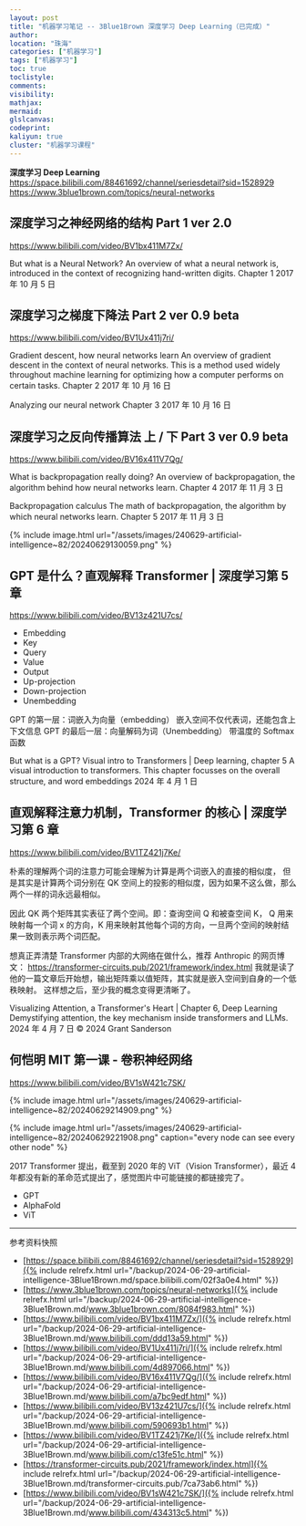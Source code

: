 ```yaml
---
layout: post
title: "机器学习笔记 -- 3Blue1Brown 深度学习 Deep Learning（已完成）"
author:
location: "珠海"
categories: ["机器学习"]
tags: ["机器学习"]
toc: true
toclistyle:
comments:
visibility:
mathjax:
mermaid:
glslcanvas:
codeprint:
kaliyun: true
cluster: "机器学习课程"
---
```


**深度学习 Deep Learning**
<https://space.bilibili.com/88461692/channel/seriesdetail?sid=1528929>
<https://www.3blue1brown.com/topics/neural-networks>


## 深度学习之神经网络的结构 Part 1 ver 2.0

<https://www.bilibili.com/video/BV1bx411M7Zx/>

But what is a Neural Network?
An overview of what a neural network is, introduced in the context of recognizing hand-written digits.
Chapter 1 2017 年 10 月 5 日


## 深度学习之梯度下降法 Part 2 ver 0.9 beta

<https://www.bilibili.com/video/BV1Ux411j7ri/>

Gradient descent, how neural networks learn
An overview of gradient descent in the context of neural networks.
This is a method used widely throughout machine learning for optimizing how a computer performs on certain tasks.
Chapter 2 2017 年 10 月 16 日

Analyzing our neural network
Chapter 3 2017 年 10 月 16 日


## 深度学习之反向传播算法 上 / 下 Part 3 ver 0.9 beta

<https://www.bilibili.com/video/BV16x411V7Qg/>

What is backpropagation really doing?
An overview of backpropagation, the algorithm behind how neural networks learn.
Chapter 4 2017 年 11 月 3 日

Backpropagation calculus
The math of backpropagation, the algorithm by which neural networks learn.
Chapter 5 2017 年 11 月 3 日

{% include image.html url="/assets/images/240629-artificial-intelligence~82/20240629130059.png" %}


## GPT 是什么？直观解释 Transformer \| 深度学习第 5 章

<https://www.bilibili.com/video/BV13z421U7cs/>
* Embedding
* Key
* Query
* Value
* Output
* Up-projection
* Down-projection
* Unembedding

GPT 的第一层：词嵌入为向量（embedding）
嵌入空间不仅代表词，还能包含上下文信息
GPT 的最后一层：向量解码为词（Unembedding）
带温度的 Softmax 函数

But what is a GPT? Visual intro to Transformers | Deep learning, chapter 5
A visual introduction to transformers. This chapter focusses on the overall structure, and word embeddings
2024 年 4 月 1 日


## 直观解释注意力机制，Transformer 的核心 \| 深度学习第 6 章

<https://www.bilibili.com/video/BV1TZ421j7Ke/>

朴素的理解两个词的注意力可能会理解为计算是两个词嵌入的直接的相似度，
但是其实是计算两个词分别在 QK 空间上的投影的相似度，因为如果不这么做，那么两个一样的词永远最相似。

因此 QK 两个矩阵其实表征了两个空间。即：查询空间 Q 和被查空间 K，
Q 用来映射每一个词 x 的方向，K 用来映射其他每个词的方向，一旦两个空间的映射结果一致则表示两个词匹配。

想真正弄清楚 Transformer 内部的大网络在做什么，推荐 Anthropic 的网页博文：
<https://transformer-circuits.pub/2021/framework/index.html>
我就是读了他的一篇文章后开始想，输出矩阵乘以值矩阵，其实就是嵌入空间到自身的一个低秩映射。
这样想之后，至少我的概念变得更清晰了。

Visualizing Attention, a Transformer's Heart | Chapter 6, Deep Learning
Demystifying attention, the key mechanism inside transformers and LLMs.
2024 年 4 月 7 日
© 2024 Grant Sanderson


## 何恺明 MIT 第一课 - 卷积神经网络

<https://www.bilibili.com/video/BV1sW421c7SK/>

{% include image.html url="/assets/images/240629-artificial-intelligence~82/20240629214909.png" %}

{% include image.html url="/assets/images/240629-artificial-intelligence~82/20240629221908.png" caption="every node can see every other node" %}

2017 Transformer 提出，截至到 2020 年的 ViT（Vision Transformer），最近 4 年都没有新的革命范式提出了，感觉图片中可能链接的都链接完了。

* GPT
* AlphaFold
* ViT



<hr class='reviewline'/>
<p class='reviewtip'><script type='text/javascript' src='{% include relref.html url="/assets/reviewjs/blogs/2024-06-29-artificial-intelligence-3Blue1Brown.md.js" %}'></script></p>
<font class='ref_snapshot'>参考资料快照</font>

- [https://space.bilibili.com/88461692/channel/seriesdetail?sid=1528929]({% include relrefx.html url="/backup/2024-06-29-artificial-intelligence-3Blue1Brown.md/space.bilibili.com/02f3a0e4.html" %})
- [https://www.3blue1brown.com/topics/neural-networks]({% include relrefx.html url="/backup/2024-06-29-artificial-intelligence-3Blue1Brown.md/www.3blue1brown.com/8084f983.html" %})
- [https://www.bilibili.com/video/BV1bx411M7Zx/]({% include relrefx.html url="/backup/2024-06-29-artificial-intelligence-3Blue1Brown.md/www.bilibili.com/ddd13a59.html" %})
- [https://www.bilibili.com/video/BV1Ux411j7ri/]({% include relrefx.html url="/backup/2024-06-29-artificial-intelligence-3Blue1Brown.md/www.bilibili.com/4d897066.html" %})
- [https://www.bilibili.com/video/BV16x411V7Qg/]({% include relrefx.html url="/backup/2024-06-29-artificial-intelligence-3Blue1Brown.md/www.bilibili.com/a7bc9edf.html" %})
- [https://www.bilibili.com/video/BV13z421U7cs/]({% include relrefx.html url="/backup/2024-06-29-artificial-intelligence-3Blue1Brown.md/www.bilibili.com/590693b1.html" %})
- [https://www.bilibili.com/video/BV1TZ421j7Ke/]({% include relrefx.html url="/backup/2024-06-29-artificial-intelligence-3Blue1Brown.md/www.bilibili.com/c13fe51c.html" %})
- [https://transformer-circuits.pub/2021/framework/index.html]({% include relrefx.html url="/backup/2024-06-29-artificial-intelligence-3Blue1Brown.md/transformer-circuits.pub/7ca73ab6.html" %})
- [https://www.bilibili.com/video/BV1sW421c7SK/]({% include relrefx.html url="/backup/2024-06-29-artificial-intelligence-3Blue1Brown.md/www.bilibili.com/434313c5.html" %})
